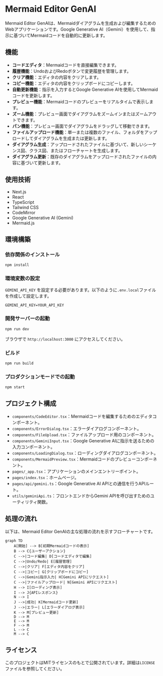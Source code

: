 # Mermaid Editor GenAI

Mermaid Editor GenAIは、Mermaidダイアグラムを生成および編集するためのWebアプリケーションです。Google Generative AI（Gemini）を使用して、指示に基づいてMermaidコードを自動的に更新します。

## 機能

- **コードエディタ**：Mermaidコードを直接編集できます。
- **履歴機能**：UndoおよびRedoボタンで変更履歴を管理します。
- **クリア機能**：エディタの内容をクリアします。
- **コピー機能**：エディタの内容をクリップボードにコピーします。
- **自動更新機能**：指示を入力するとGoogle Generative AIを使用してMermaidコードを更新します。
- **プレビュー機能**：Mermaidコードのプレビューをリアルタイムで表示します。
- **ズーム機能**：プレビュー画面でダイアグラムをズームインまたはズームアウトできます。
- **パン機能**：プレビュー画面でダイアグラムをドラッグして移動できます。
- **ファイルアップロード機能**：単一または複数のファイル、フォルダをアップロードしてダイアグラムを生成または更新します。
- **ダイアグラム生成**：アップロードされたファイルに基づいて、新しいシーケンス図、クラス図、またはフローチャートを生成します。
- **ダイアグラム更新**：既存のダイアグラムをアップロードされたファイルの内容に基づいて更新します。

## 使用技術

- Next.js
- React
- TypeScript
- Tailwind CSS
- CodeMirror
- Google Generative AI (Gemini)
- Mermaid.js

## 環境構築

### 依存関係のインストール

```bash
npm install
```

### 環境変数の設定

`GEMINI_API_KEY` を設定する必要があります。以下のように`.env.local`ファイルを作成して設定します。

```plaintext
GEMINI_API_KEY=YOUR_API_KEY
```

### 開発サーバーの起動

```bash
npm run dev
```

ブラウザで `http://localhost:3000` にアクセスしてください。

### ビルド

```bash
npm run build
```

### プロダクションモードでの起動

```bash
npm start
```

## プロジェクト構成

- `components/CodeEditor.tsx`：Mermaidコードを編集するためのエディタコンポーネント。
- `components/ErrorDialog.tsx`：エラーダイアログコンポーネント。
- `components/FileUpload.tsx`：ファイルアップロード用のコンポーネント。
- `components/GeminiInput.tsx`：Google Generative AIに指示を送るための入力コンポーネント。
- `components/LoadingDialog.tsx`：ローディングダイアログコンポーネント。
- `components/MermaidPreview.tsx`：Mermaidコードのプレビューコンポーネント。
- `pages/_app.tsx`：アプリケーションのメインエントリーポイント。
- `pages/index.tsx`：ホームページ。
- `pages/api/gemini.ts`：Google Generative AI APIとの通信を行うAPIルート。
- `utils/geminiApi.ts`：フロントエンドからGemini APIを呼び出すためのユーティリティ関数。

## 処理の流れ

以下は、Mermaid Editor GenAIの主な処理の流れを示すフローチャートです。

```mermaid
graph TD
    A[開始] --> B[初期Mermaidコードの表示]
    B --> C{ユーザーアクション}
    C -->|コード編集| D[コードエディタで編集]
    C -->|Undo/Redo| E[履歴管理]
    C -->|クリア| F[エディタ内容をクリア]
    C -->|コピー| G[クリップボードにコピー]
    C -->|Gemini指示入力| H[Gemini APIにリクエスト]
    C -->|ファイルアップロード| N[Gemini APIにリクエスト]
    H --> I[ローディング表示]
    I --> J{APIレスポンス}
    N --> I
    J -->|成功| K[Mermaidコード更新]
    J -->|エラー| L[エラーダイアログ表示]
    K --> M[プレビュー更新]
    D --> M
    E --> M
    F --> M
    L --> C
    M --> C
```

## ライセンス

このプロジェクトはMITライセンスのもとで公開されています。詳細は`LICENSE`ファイルを参照してください。
